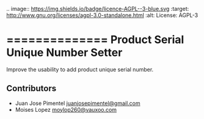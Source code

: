 .. image:: https://img.shields.io/badge/licence-AGPL--3-blue.svg
   :target: http://www.gnu.org/licenses/agpl-3.0-standalone.html
   :alt: License: AGPL-3

==============
Product Serial Unique Number Setter
==============

Improve the usability to add product unique serial number.


Contributors
------------

* Juan Jose Pimentel <juanjosepimentel@gmail.com>
* Moises Lopez <moylop260@vauxoo.com>

